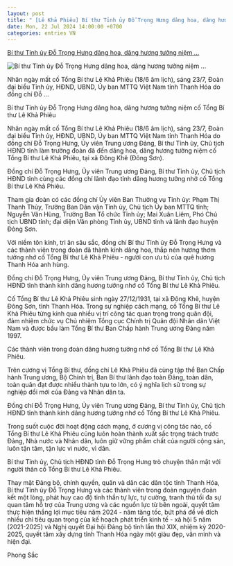 ```yaml
---
layout: post
title: " [Lê Khả Phiêu] Bí thư Tỉnh ủy Đỗ Trọng Hưng dâng hoa, dâng hương tưởng niệm ..."
date: Mon, 22 Jul 2024 14:00:00 +0700
categories: entries VN
---
```

[Bí thư Tỉnh ủy Đỗ Trọng Hưng dâng hoa, dâng hương tưởng niệm ...](https://baothanhhoa.vn/bi-thu-tinh-uy-do-trong-hung-dang-hoa-dang-huong-tuong-niem-co-tong-bi-thu-le-kha-phieu-220302.htm)

![Bí thư Tỉnh ủy Đỗ Trọng Hưng dâng hoa, dâng hương tưởng niệm ...](https://baothanhhoa.vn/thumbnail/news/bi-thu-tinh-uy-do-trong-hung-dang-hoa-dang-huong-tuong-niem-co-tong-bi-thu-le-kha-phieu-di2430d166d2112030t30970l0.jpg)

Nhân ngày mất cố Tổng Bí thư Lê Khả Phiêu (18/6 âm lịch), sáng 23/7, Đoàn đại biểu Tỉnh ủy, HĐND, UBND, Ủy ban MTTQ Việt Nam tỉnh Thanh Hóa do đồng chí Đỗ ...

Bí thư Tỉnh ủy Đỗ Trọng Hưng dâng hoa, dâng hương tưởng niệm cố Tổng Bí thư Lê Khả Phiêu

Nhân ngày mất cố Tổng Bí thư Lê Khả Phiêu (18/6 âm lịch), sáng 23/7, Đoàn đại biểu Tỉnh ủy, HĐND, UBND, Ủy ban MTTQ Việt Nam tỉnh Thanh Hóa do đồng chí Đỗ Trọng Hưng, Ủy viên Trung ương Đảng, Bí thư Tỉnh ủy, Chủ tịch HĐND tỉnh làm trưởng đoàn đã đến dâng hoa, dâng hương tưởng niệm cố Tổng Bí thư Lê Khả Phiêu, tại xã Đông Khê (Đông Sơn).

Đồng chí Đỗ Trọng Hưng, Ủy viên Trung ương Đảng, Bí thư Tỉnh ủy, Chủ tịch HĐND tỉnh cùng các đồng chí lãnh đạo tỉnh dâng hương tưởng nhớ cố Tổng Bí thư Lê Khả Phiêu.

Tham gia đoàn có các đồng chí Ủy viên Ban Thường vụ Tỉnh ủy: Phạm Thị Thanh Thủy, Trưởng Ban Dân vận Tỉnh ủy, Chủ tịch Ủy ban MTTQ tỉnh; Nguyễn Văn Hùng, Trưởng Ban Tổ chức Tỉnh ủy; Mai Xuân Liêm, Phó Chủ tịch UBND tỉnh; đại diện Văn phòng Tỉnh ủy, UBND tỉnh và lãnh đạo huyện Đông Sơn.

Với niềm tôn kính, tri ân sâu sắc, đồng chí Bí thư Tỉnh ủy Đỗ Trọng Hưng và các thành viên trong đoàn đã thành kính dâng hoa, thắp nén hương thơm tưởng nhớ cố Tổng Bí thư Lê Khả Phiêu - người con ưu tú của quê hương Thanh Hóa anh hùng.

Đồng chí Đỗ Trọng Hưng, Ủy viên Trung ương Đảng, Bí thư Tỉnh ủy, Chủ tịch HĐND tỉnh thành kính dâng hương tưởng nhớ cố Tổng Bí thư Lê Khả Phiêu.

Cố Tổng Bí thư Lê Khả Phiêu sinh ngày 27/12/1931, tại xã Đông Khê, huyện Đông Sơn, tỉnh Thanh Hóa. Trong sự nghiệp cách mạng, cố Tổng Bí thư Lê Khả Phiêu từng kinh qua nhiều vị trí công tác quan trọng trong quân đội, đảm nhiệm chức vụ Chủ nhiệm Tổng cục Chính trị Quân đội Nhân dân Việt Nam và được bầu làm Tổng Bí thư Ban Chấp hành Trung ương Đảng năm 1997.

Các thành viên trong đoàn dâng hương tưởng nhớ cố Tổng Bí thư Lê Khả Phiêu.

Trên cương vị Tổng Bí thư, đồng chí Lê Khả Phiêu đã cùng tập thể Ban Chấp hành Trung ương, Bộ Chính trị, Ban Bí thư lãnh đạo toàn Đảng, toàn dân, toàn quân đạt được nhiều thành tựu to lớn, có ý nghĩa lịch sử trong sự nghiệp đổi mới của Đảng và Nhân dân ta.

Đồng chí Đỗ Trọng Hưng, Ủy viên Trung ương Đảng, Bí thư Tỉnh ủy, Chủ tịch HĐND tỉnh thành kính dâng hương tưởng nhớ cố Tổng Bí thư Lê Khả Phiêu.

Trong suốt cuộc đời hoạt động cách mạng, ở cương vị công tác nào, cố Tổng Bí thư Lê Khả Phiêu cũng luôn hoàn thành xuất sắc trọng trách trước Đảng, Nhà nước và Nhân dân, luôn giữ vững phẩm chất của người cộng sản, luôn tận tâm, tận lực vì nước, vì dân.

Bí thư Tỉnh ủy, Chủ tịch HĐND tỉnh Đỗ Trọng Hưng trò chuyện thân mật với người thân cố Tổng Bí thư Lê Khả Phiêu.

Thay mặt Đảng bộ, chính quyền, quân và dân các dân tộc tỉnh Thanh Hóa, Bí thư Tỉnh ủy Đỗ Trọng Hưng và các thành viên trong đoàn nguyện đoàn kết một lòng, phát huy cao độ tinh thần tự lực, tự cường, tranh thủ tối đa sự quan tâm hỗ trợ của Trung ương và các nguồn lực từ bên ngoài, quyết tâm thực hiện thắng lợi mục tiêu năm 2024 - năm tăng tốc, bứt phá để về đích nhiều chỉ tiêu quan trọng của kế hoạch phát triển kinh tế - xã hội 5 năm (2021-2025) và Nghị quyết Đại hội Đảng bộ tỉnh lần thứ XIX, nhiệm kỳ 2020-2025, quyết tâm xây dựng tỉnh Thanh Hóa ngày một giàu đẹp, văn minh và hiện đại.

Phong Sắc

